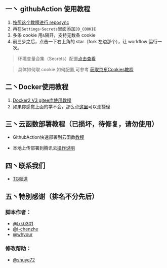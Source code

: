## 一丶 githubAction 使用教程

1. [按照这个教程进行 reposync](https://thoughts.teambition.com/share/6013bd119ff53400460b97f6#title=如何使用Github挂京东水果等)
2. 再在`Settings`-`Secrets`里面添加`JD_COOKIE`
3. 多条 cookie 用`&`隔开，支持无数条 cookie
4. 前三步之后，点击一下右上角的 star（fork 左边那个），让 workflow 运行一次。

> 环境变量合集（Secrets）配置[点击查看](githubAction.md)
  
> 具体如何取 cookie 如何配置,可参考 [获取京东Cookies教程](https://thoughts.teambition.com/share/600bfeb863d4740047ac9ca9#title=如何抓取JD-Cookie)


## 二丶Docker使用教程

1. [Docker2 V3 gitee库使用教程](backup/docker/Docker2.md)
2. 如果你感觉上面的学不会，那么点[这里](backup/docker/Docker2.1.md)可以走捷径


## 三丶云函数部署教程（已损坏，待修复，请勿使用）
*  GithubAction快速部署到云函数[教程](TencentScf/tencentscf.md)

*  本地上传部署到腾讯云[操作说明](TencentScf/iCloud.md)
 
## 四丶联系我们
*  [TG频道](https://t.me/JD_DX1005)

## 五丶特别感谢（排名不分先后）
### 脚本作者：
*  [@lxk0301](https://gitee.com/lxk0301) 
*  [@i-chenzhe](https://github.com/i-chenzhe) 
*  [@whyour](https://github.com/whyour) 
### 修改帮助：
* [@shuye72](https://gitee.com/shuye72)
